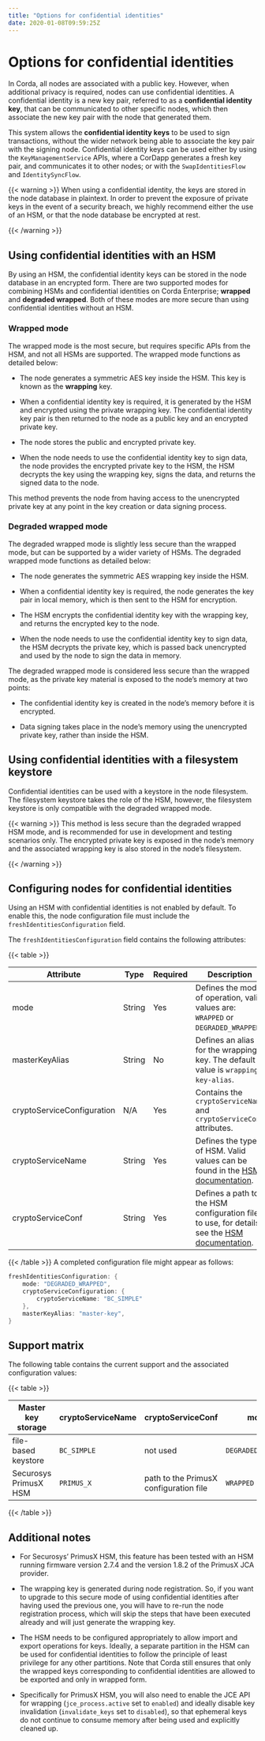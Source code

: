 ```yaml
---
title: "Options for confidential identities"
date: 2020-01-08T09:59:25Z
---
```



# Options for confidential identities
In Corda, all nodes are associated with a public key. However, when additional privacy is required, nodes can use confidential identities. A confidential identity is a new key pair, referred to as a **confidential identity key**, that can be communicated to other specific nodes, which then associate the new key pair with the node that generated them.

This system allows the **confidential identity keys** to be used to sign transactions, without the wider network being able to associate the key pair with the signing node. Confidential identity keys can be used either by using the `KeyManagementService` APIs, where a CorDapp generates a fresh key pair, and communicates it to other nodes; or with the `SwapIdentitiesFlow` and `IdentitySyncFlow`.


{{< warning >}}
When using a confidential identity, the keys are stored in the node database in plaintext. In order to prevent the exposure of private keys in the event of a security breach, we highly recommend either the use of an HSM, or that the node database be encrypted at rest.

{{< /warning >}}


## Using confidential identities with an HSM
By using an HSM, the confidential identity keys can be stored in the node database in an encrypted form. There are two supported modes for combining HSMs and confidential identities on Corda Enterprise; **wrapped** and **degraded wrapped**. Both of these modes are more secure than using confidential identities without an HSM.


### Wrapped mode
The wrapped mode is the most secure, but requires specific APIs from the HSM, and not all HSMs are supported. The wrapped mode functions as detailed below:


* The node generates a symmetric AES key inside the HSM. This key is known as the **wrapping** key.


* When a confidential identity key is required, it is generated by the HSM and encrypted using the private wrapping key. The confidential identity key pair is then returned to the node as a public key and an encrypted private key.


* The node stores the public and encrypted private key.


* When the node needs to use the confidential identity key to sign data, the node provides the encrypted private key to the HSM, the HSM decrypts the key using the wrapping key, signs the data, and returns the signed data to the node.


This method prevents the node from having access to the unencrypted private key at any point in the key creation or data signing process.


### Degraded wrapped mode
The degraded wrapped mode is slightly less secure than the wrapped mode, but can be supported by a wider variety of HSMs. The degraded wrapped mode functions as detailed below:


* The node generates the symmetric AES wrapping key inside the HSM.


* When a confidential identity key is required, the node generates the key pair in local memory, which is then sent to the HSM for encryption.


* The HSM encrypts the confidential identity key with the wrapping key, and returns the encrypted key to the node.


* When the node needs to use the confidential identity key to sign data, the HSM decrypts the private key, which is passed back unencrypted and used by the node to sign the data in memory.


The degraded wrapped mode is considered less secure than the wrapped mode, as the private key material is exposed to the node’s memory at two points:


* The confidential identity key is created in the node’s memory before it is encrypted.


* Data signing takes place in the node’s memory using the unencrypted private key, rather than inside the HSM.



## Using confidential identities with a filesystem keystore
Confidential identities can be used with a keystore in the node filesystem. The filesystem keystore takes the role of the HSM, however, the filesystem keystore is only compatible with the degraded wrapped mode.


{{< warning >}}
This method is less secure than the degraded wrapped HSM mode, and is recommended for use in development and testing scenarios only. The encrypted private key is exposed in the node’s memory and the associated wrapping key is also stored in the node’s filesystem.

{{< /warning >}}


## Configuring nodes for confidential identities
Using an HSM with confidential identities is not enabled by default. To enable this, the node configuration file must include the `freshIdentitiesConfiguration` field.

The `freshIdentitiesConfiguration` field contains the following attributes:


{{< table >}}

|Attribute|Type|Required|Description|
|-------------------------|-------------------------|-------------------------|-------------------------|
|mode|String|Yes|Defines the mode of operation, valid values are: `WRAPPED` or `DEGRADED_WRAPPED`.|
|masterKeyAlias|String|No|Defines an alias for the wrapping key. The default value is `wrapping-key-alias`.|
|cryptoServiceConfiguration|N/A|Yes|Contains the `cryptoServiceName` and `cryptoServiceConf` attributes.|
|cryptoServiceName|String|Yes|Defines the type of HSM. Valid values can be found in the [HSM documentation](./cryptoservice-configuration.html).|
|cryptoServiceConf|String|Yes|Defines a path to the HSM configuration file to use, for details, see the [HSM documentation](./cryptoservice-configuration.html).|

{{< /table >}}
A completed configuration file might appear as follows:

```kotlin
freshIdentitiesConfiguration: {
    mode: "DEGRADED_WRAPPED",
    cryptoServiceConfiguration: {
        cryptoServiceName: "BC_SIMPLE"
    },
    masterKeyAlias: "master-key",
}
```

## Support matrix
The following table contains the current support and the associated configuration values:


{{< table >}}

|Master key storage|cryptoServiceName|cryptoServiceConf|mode|
|-------------------------|-------------------------|-------------------------|-------------------------|
|file-based keystore|`BC_SIMPLE`|not used|`DEGRADED_WRAPPED`|
|Securosys PrimusX HSM|`PRIMUS_X`|path to the PrimusX configuration file|`WRAPPED`|

{{< /table >}}

## Additional notes

* For Securosys’ PrimusX HSM, this feature has been tested with an HSM running firmware version 2.7.4 and the version 1.8.2 of the PrimusX JCA provider.


* The wrapping key is generated during node registration. So, if you want to upgrade to this secure mode of using confidential identities after having used the previous one,
                        you will have to re-run the node registration process, which will skip the steps that have been executed already and will just generate the wrapping key.


* The HSM needs to be configured appropriately to allow import and export operations for keys. Ideally, a separate partition in the HSM can be used for confidential identities to follow the principle of least privilege for any other partitions.
                        Note that Corda still ensures that only the wrapped keys corresponding to confidential identities are allowed to be exported and only in wrapped form.


* Specifically for PrimusX HSM, you will also need to enable the JCE API for wrapping (`jce_process.active` set to `enabled`) and ideally disable key invalidation (`invalidate_keys` set to `disabled`),
                        so that ephemeral keys do not continue to consume memory after being used and explicitly cleaned up.



